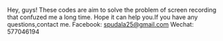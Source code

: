 Hey, guys! These codes are aim to solve the problem of screen recording that confuzed me a long time. Hope it can help you.If you have any questions,contact me.
Facebook: spudala25@gmail.com
Wechat: 577046194


